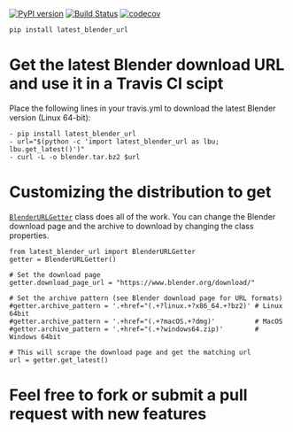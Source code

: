 [![PyPI version](https://badge.fury.io/py/latest-blender-url.svg)](https://badge.fury.io/py/latest-blender-url) [![Build Status](https://travis-ci.org/JustasB/latest_blender_url.svg?branch=master)](https://travis-ci.org/JustasB/latest_blender_url) [![codecov](https://codecov.io/gh/JustasB/latest_blender_url/branch/master/graph/badge.svg)](https://codecov.io/gh/JustasB/latest_blender_url)

`pip install latest_blender_url`

# Get the latest Blender download URL and use it in a Travis CI scipt

Place the following lines in your travis.yml to download the latest Blender version (Linux 64-bit):

```
- pip install latest_blender_url
- url="$(python -c 'import latest_blender_url as lbu; lbu.get_latest()')"
- curl -L -o blender.tar.bz2 $url
```

# Customizing the distribution to get
[`BlenderURLGetter`](https://github.com/JustasB/latest_blender_url/blob/master/latest_blender_url/__init__.py#L10) class does all of the work. You can change the Blender download page and the archive to download by changing the class properties.

```
from latest_blender_url import BlenderURLGetter
getter = BlenderURLGetter()

# Set the download page
getter.download_page_url = "https://www.blender.org/download/" 

# Set the archive pattern (see Blender download page for URL formats)
#getter.archive_pattern = '.+href="(.+?linux.+?x86_64.+?bz2)' # Linux 64bit
#getter.archive_pattern = '.+href="(.+?macOS.+?dmg)'          # MacOS
#getter.archive_pattern = '.+href="(.+?windows64.zip)'        # Windows 64bit

# This will scrape the download page and get the matching url
url = getter.get_latest()
```

# Feel free to fork or submit a pull request with new features

